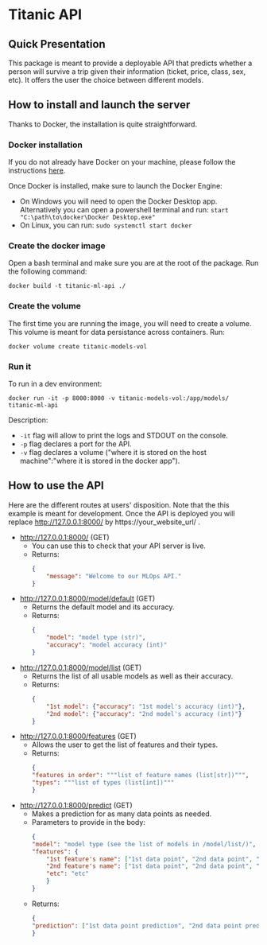 # Titanic API

## Quick Presentation

This package is meant to provide a deployable API that predicts whether a person will survive a trip given their information (ticket, price, class, sex, etc). It offers the user the choice between different models.

## How to install and launch the server

Thanks to Docker, the installation is quite straightforward. 

### Docker installation

If you do not already have Docker on your machine, please follow the instructions [here](https://docs.docker.com/desktop/).

Once Docker is installed, make sure to launch the Docker Engine: 
- On Windows you will need to open the Docker Desktop app. Alternatively you can open a powershell terminal and run: ```start "C:\path\to\docker\Docker Desktop.exe" ```
- On Linux, you can run: ```sudo systemctl start docker```

### Create the docker image

Open a bash terminal and make sure you are at the root of the package. Run the following command: 

```docker build -t titanic-ml-api ./```

### Create the volume

The first time you are running the image, you will need to create a volume. This volume is meant for data persistance across containers. Run: 

``docker volume create titanic-models-vol``

### Run it

To run in a dev environment: 

``docker run -it -p 8000:8000 -v titanic-models-vol:/app/models/ titanic-ml-api``

Description:
- ``-it`` flag will allow to print the logs and STDOUT on the console.
- ``-p`` flag declares a port for the API.
- ``-v`` flag declares a volume ("where it is stored on the host machine":"where it is stored in the docker app").

## How to use the API

Here are the different routes at users' disposition. Note that the this example is meant for development. Once the API is deployed you will replace http://127.0.0.1:8000/ by https://your_website_url/ .
- http://127.0.0.1:8000/ (GET)
    - You can use this to check that your API server is live.
    - Returns: 
        ```json
        {
            "message": "Welcome to our MLOps API."
        }
        ```
- http://127.0.0.1:8000/model/default (GET)
    - Returns the default model and its accuracy.
    - Returns:
        ```json
        { 
            "model": "model type (str)", 
            "accuracy": "model accuracy (int)" 
        }
        ```
- http://127.0.0.1:8000/model/list (GET)
    - Returns the list of all usable models as well as their accuracy.
    - Returns: 
        ```json
        { 
            "1st model": {"accuracy": "1st model's accuracy (int)"},
            "2nd model": {"accuracy": "2nd model's accuracy (int)"}
        }
        ```
- http://127.0.0.1:8000/features (GET)
    - Allows the user to get the list of features and their types.
    - Returns: 
        ```json
        {
        "features in order": """list of feature names (list[str])""",
        "types": """list of types (list[int])"""
        }
        ```
- http://127.0.0.1:8000/predict (GET)
    - Makes a prediction for as many data points as needed.
    - Parameters to provide in the body: 
        ```json
        {
        "model": "model type (see the list of models in /model/list/)",
        "features": {
            "1st feature's name": ["1st data point", "2nd data point", "etc"],
            "2nd feature's name": ["1st data point", "2nd data point", "etc"],
            "etc": "etc"
            }
        }
        ```
    - Returns:
        ```json
        {
        "prediction": ["1st data point prediction", "2nd data point prediction", "etc"]      
        }
        ```

